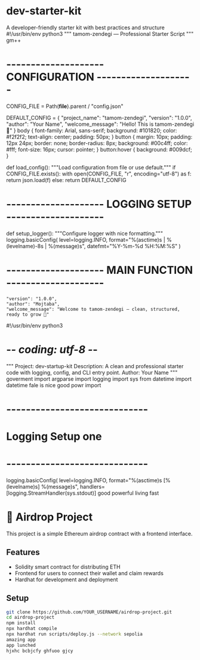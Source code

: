 # dev-starter-kit
A developer-friendly starter kit with best practices and structure
#!/usr/bin/env python3
"""
tamom-zendegi — Professional Starter Script
"""
gm++
# -------------------- CONFIGURATION --------------------
CONFIG_FILE = Path(__file__).parent / "config.json"

DEFAULT_CONFIG = {
    "project_name": "tamom-zendegi",
    "version": "1.0.0",
    "author": "Your Name",
    "welcome_message": "Hello! This is tamom-zendegi 🚀"
}
body {
  font-family: Arial, sans-serif;
  background: #101820;
  color: #f2f2f2;
  text-align: center;
  padding: 50px;
}
button {
  margin: 10px;
  padding: 12px 24px;
  border: none;
  border-radius: 8px;
  background: #00c4ff;
  color: #fff;
  font-size: 16px;
  cursor: pointer;
}
button:hover {
  background: #009dcf;
}

def load_config():
    """Load configuration from file or use default."""
    if CONFIG_FILE.exists():
        with open(CONFIG_FILE, "r", encoding="utf-8") as f:
            return json.load(f)
    else:
        return DEFAULT_CONFIG

# -------------------- LOGGING SETUP --------------------
def setup_logger():
    """Configure logger with nice formatting."""
    logging.basicConfig(
        level=logging.INFO,
        format="%(asctime)s | %(levelname)-8s | %(message)s",
        datefmt="%Y-%m-%d %H:%M:%S"
    )

# -------------------- MAIN FUNCTION --------------------

    "version": "1.0.0",
    "author": "Mojtaba",
    "welcome_message": "Welcome to tamom-zendegi — clean, structured, ready to grow 🚀"
#!/usr/bin/env python3
# -*- coding: utf-8 -*-
"""
Project: dev-startup-kit
Description: A clean and professional starter code with logging, config, and CLI entry point.
Author: Your Name
"""
goverment
import argparse
import logging
import sys
from datetime import datetime
fale is nice
good powr import
# -----------------------------
# Logging Setup one
# -----------------------------
logging.basicConfig(
    level=logging.INFO,
    format="%(asctime)s [%(levelname)s] %(message)s",
    handlers=[logging.StreamHandler(sys.stdout)]
good powerful
living fast
# 🚀 Airdrop Project

This project is a simple Ethereum airdrop contract with a frontend interface.

## Features
- Solidity smart contract for distributing ETH
- Frontend for users to connect their wallet and claim rewards
- Hardhat for development and deployment

## Setup
```bash
git clone https://github.com/YOUR_USERNAME/airdrop-project.git
cd airdrop-project
npm install
npx hardhat compile
npx hardhat run scripts/deploy.js --network sepolia
amazing app
app lunched
hjxhc bcbjcfy ghfuoo gjcy
